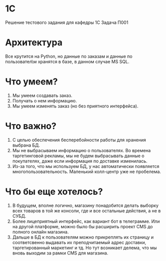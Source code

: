 # 1C
Решение тестового задания для кафедры 1С
Задача П001

# Архитектура
Все крутится на Python, но данные по заказам и данные по пользовател\м хранятся в базе, в данном случае MS SQL.

# Что умеем?
1. Мы умеем создавать заказ.
2. Получать о нем информацию.
3. Мы умеем изменять заказ (но без приятного интерфейса).

# Что важно? 
1. С целью обеспечения бесперебойности работы для хранения выбрана БД.
2. Мы не выбрасываем информацию о пользователях. Во времена таргетинговой рекламы, мы не будем выбрасывать данные о покупателях, даже если информация по доставке изменилась.
3. Из-за того, что мы используем БД, у нас автоматически появляется многопользовательность. Маленький колл-центр уже не пробелема.

# Что бы еще хотелось?
1. В будущем, вполне логично, магазину понадобится делать выборку всех товаров в той же консоли, где и все остальные действия, а не в СУБД.
2. Более лицеприятный интерфейс, как вариант бот в телеграмме. Или на другой платформе, можно было бы расширить проект CMS до полного онлайн магазина. 
3. Дальше в БД к пользователям можно прикреплять их страницу и соответсвенно выдавать их преподчитаемый адрес доставки, таргетированный маркетинг и тд. Но тут возникает делема, что мы вновь выходим за рамки CMS для магазина.

